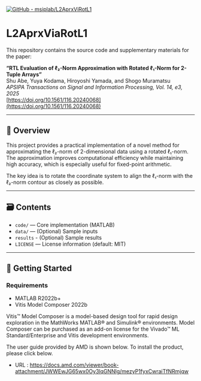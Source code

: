 [![GitHub - msiplab/L2AprxViRotL1](https://img.shields.io/badge/GitHub-msiplab%2FL2AprxViaRotL1-blue?logo=github)](https://github.com/msiplab/L2AprxViaRotL1/)


# L2AprxViaRotL1

This repository contains the source code and supplementary materials for the paper:

**“RTL Evaluation of ℓ₂-Norm Approximation with Rotated ℓ₁-Norm for 2-Tuple Arrays”**  
Shu Abe, Yuya Kodama, Hiroyoshi Yamada, and Shogo Muramatsu  
*APSIPA Transactions on Signal and Information Processing, Vol. 14, e3, 2025*  
[https://doi.org/10.1561/116.20240068](https://doi.org/10.1561/116.20240068)

---

## 📌 Overview

This project provides a practical implementation of a novel method for approximating the ℓ₂-norm of 2-dimensional data using a rotated ℓ₁-norm. The approximation improves computational efficiency while maintaining high accuracy, which is especially useful for fixed-point arithmetic.

The key idea is to rotate the coordinate system to align the ℓ₁-norm with the ℓ₂-norm contour as closely as possible.

---

## 🗃️ Contents

- `code/` — Core implementation (MATLAB)
- `data/` — (Optional) Sample inputs
- `results` - (Optional) Sample results
- `LICENSE` — License information (default: MIT)

---

## 🧪 Getting Started

### Requirements

- MATLAB R2022b+
- Vitis Model Composer 2022b

Vitis™ Model Composer is a model-based design tool for rapid design exploration in the MathWorks MATLAB® and Simulink® environments. Model Composer can be purchased as an add-on license for the Vivado™ ML Standard/Enterprise and Vitis development environments.

The user guide provided by AMD is shown below. To install the product, please click below.
 
- URL : https://docs.amd.com/viewer/book-attachment/JWWEwJG65wx0Oy3lqGNNlg/mezyP1fyxCwraiTfNRmjqw
